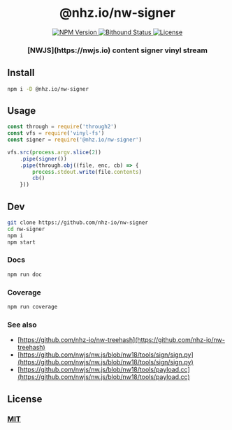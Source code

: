 <h1 align="center">@nhz.io/nw-signer</h1>

<p align="center">
  <a href="https://npmjs.org/package/@nhz.io/nw-signer">
    <img src="https://img.shields.io/npm/v/@nhz.io/nw-signer.svg?style=flat"
         alt="NPM Version">
  </a>

  <a href="https://www.bithound.io/github/nhz-io/nw-signer">
    <img src="https://www.bithound.io/github/nhz-io/nw-signer/badges/score.svg"
         alt="Bithound Status">
  </a>

  <a href="https://github.com/nhz-io/nw-signer/blob/master/LICENSE">
    <img src="https://img.shields.io/github/license/nhz-io/nw-signer.svg?style=flat"
         alt="License">
  </a>
</p>

<h3 align="center">[NWJS](https://nwjs.io) content signer vinyl stream<h2>

## Install
```bash
npm i -D @nhz.io/nw-signer
```

## Usage
```js
const through = require('through2')
const vfs = require('vinyl-fs')
const signer = require('@nhz.io/nw-signer')

vfs.src(process.argv.slice(2))
    .pipe(signer())
    .pipe(through.obj((file, enc, cb) => {
        process.stdout.write(file.contents)
        cb()
    }))
```

## Dev

```bash
git clone https://github.com/nhz-io/nw-signer
cd nw-signer
npm i
npm start
```

### Docs
```bash
npm run doc
```

### Coverage
```bash
npm run coverage
```

### See also
* [https://github.com/nhz-io/nw-treehash](https://github.com/nhz-io/nw-treehash)
* [https://github.com/nwjs/nw.js/blob/nw18/tools/sign/sign.py](https://github.com/nwjs/nw.js/blob/nw18/tools/sign/sign.py)
* [https://github.com/nwjs/nw.js/blob/nw18/tools/payload.cc](https://github.com/nwjs/nw.js/blob/nw18/tools/payload.cc)

## License

### [MIT](LICENSE)
